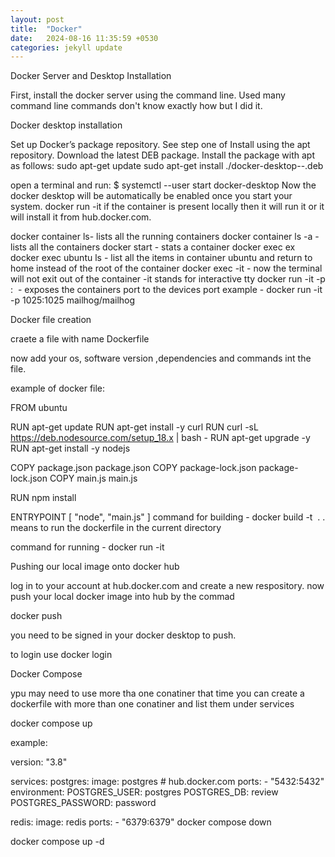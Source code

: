 ```yaml
---
layout: post
title:  "Docker"
date:   2024-08-16 11:35:59 +0530
categories: jekyll update
---
```


 Docker Server and Desktop Installation

First, install the docker server using the command line. Used many command line commands don't know exactly how but I did it.

Docker desktop installation

Set up Docker’s package repository. See step one of Install using the apt repository.
Download the latest DEB package.
Install the package with apt as follows:
sudo apt-get update
sudo apt-get install ./docker-desktop-<version>-<arch>.deb
 
 open a terminal and run: 
$ systemctl --user start docker-desktop
Now the docker desktop will be automatically be enabled once you start your system.
docker run -it <name of container>
if the container is present locally then it will run it or it will install it from hub.docker.com.

docker container ls- lists all the running containers
docker container ls -a -lists all the containers
docker start <container name> - stats a container
docker exec <container name> <command> 
ex docker exec ubuntu ls - list all the items in container ubuntu and return to home instead of the root of the container
docker exec -it <conatiner name> - now the terminal will not exit out of the container
-it stands for interactive tty
 docker run -it -p <port number>:<port number> <image name> - exposes the containers port to the devices port
example - docker run -it -p 1025:1025 mailhog/mailhog

Docker file creation

craete a file with name Dockerfile 

now add your os, software version ,dependencies and commands int the file.

example of docker file:

FROM ubuntu

RUN apt-get update
RUN apt-get install -y curl
RUN curl -sL https://deb.nodesource.com/setup_18.x | bash -
RUN apt-get upgrade -y
RUN apt-get install -y nodejs

COPY package.json package.json
COPY package-lock.json package-lock.json
COPY main.js main.js

RUN npm install

ENTRYPOINT [ "node", "main.js" ]
command for building - docker build -t <image name> .
                                     . means to run the dockerfile in the current directory



command for running - docker run -it <image name>

Pushing our local image onto docker hub

log in to your account at hub.docker.com and create a new respository.
now push your local docker image into hub by the commad

docker push <image-name>

you need to be signed in your docker desktop to push.

to login use docker login 

Docker Compose

ypu may need to use more tha one conatiner that time you can create a dockerfile with more than one conatiner and list them under services

docker compose up

example:

version: "3.8"

services:
  postgres:
    image: postgres # hub.docker.com
    ports:
      - "5432:5432"
    environment:
      POSTGRES_USER: postgres
      POSTGRES_DB: review
      POSTGRES_PASSWORD: password

  redis:
    image: redis
    ports:
      - "6379:6379"
docker compose down

docker compose up -d
